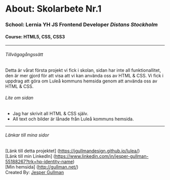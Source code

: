 # About: Skolarbete Nr.1

### School: Lernia YH JS Frontend Developer *Distans Stockholm*
#### Course: HTML5, CSS, CSS3
***
###### Tillvägagångssätt
Detta är vårat första projekt vi fick i skolan, sidan har inte all funktionallitet, den är mer gjord för att visa att vi kan använda oss av HTML & CSS.
Vi fick i uppdrag att göra om Luleå kommuns hemsida genom att använda oss av HTML & CSS.

###### Lite om sidan
* Jag har skrivit all HTML & CSS själv.
* All text och bilder är lånade från Luleå kommuns hemsida.

***

###### Länkar till mina sidor
[Länk till detta projektet] (https://jgullmandesign.github.io/lulea/) <br>
[Länk till min LinkedIn] (https://www.linkedin.com/in/jesper-gullman-55188267?trk=hp-identity-name) <br>
[Min hemsida] (http://gullman.net/) <br>
Created By: [Jesper Gullman](https://github.com/jgullmandesign)
